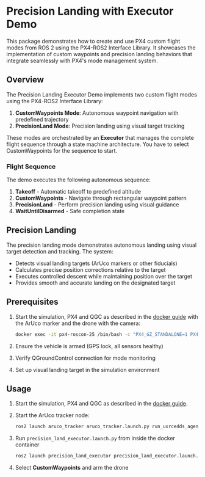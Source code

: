 # Precision Landing with Executor Demo

This package demonstrates how to create and use PX4 custom flight modes from ROS 2 using the PX4-ROS2 Interface Library.
It showcases the implementation of custom waypoints and precision landing behaviors that integrate seamlessly with PX4's mode management system.

## Overview

The Precision Landing Executor Demo implements two custom flight modes using the PX4-ROS2 Interface Library:

1. **CustomWaypoints Mode**: Autonomous waypoint navigation with predefined trajectory
2. **PrecisionLand Mode**: Precision landing using visual target tracking

These modes are orchestrated by an **Executor** that manages the complete flight sequence through a state machine architecture.
You have to select CustomWaypoints for the sequence to start.

### Flight Sequence

The demo executes the following autonomous sequence:

1. **Takeoff** - Automatic takeoff to predefined altitude
2. **CustomWaypoints** - Navigate through rectangular waypoint pattern
3. **PrecisionLand** - Perform precision landing using visual guidance
4. **WaitUntilDisarmed** - Safe completion state

## Precision Landing

The precision landing mode demonstrates autonomous landing using visual target detection and tracking.
The system:

- Detects visual landing targets (ArUco markers or other fiducials)
- Calculates precise position corrections relative to the target
- Executes controlled descent while maintaining position over the target
- Provides smooth and accurate landing on the designated target

## Prerequisites

1. Start the simulation, PX4 and QGC as described in the [docker guide](../../docker/README.md) with the ArUco marker and the drone with the camera:

   ```sh
   docker exec -it px4-roscon-25 /bin/bash -c "PX4_GZ_STANDALONE=1 PX4_SYS_AUTOSTART=4014 /home/ubuntu/px4_sitl/bin/px4 -w /home/ubuntu/px4_sitl/romfs"
   ```

2. Ensure the vehicle is armed (GPS lock, all sensors healthy)
3. Verify QGroundControl connection for mode monitoring
4. Set up visual landing target in the simulation environment

## Usage

1. Start the simulation, PX4 and QGC as described in the [docker guide](../../docker/README.md).
2. Start the ArUco tracker node:

   ```sh
   ros2 launch aruco_tracker aruco_tracker.launch.py run_uxrcedds_agent:=true
   ```

3. Run `precision_land_executor.launch.py` from inside the docker container

   ```sh
   ros2 launch precision_land_executor precision_land_executor.launch.py
   ```

4. Select **CustomWaypoints** and arm the drone
